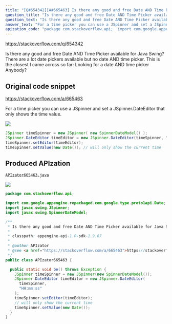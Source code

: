 ```yaml
---
title: "[Q#654342][A#665463] Is there any good and free Date AND Time Picker available for Java Swing?"
question_title: "Is there any good and free Date AND Time Picker available for Java Swing?"
question_text: "Is there any good and free Date AND Time Picker available for Java Swing? There are a lot date pickers available but no date AND time picker. This is the closest I came across so far: Looking for a date AND time picker Anybody?"
answer_text: "For a time picker you can use a JSpinner and set a JSpinner.DateEditor that only shows the time value."
apization_code: "package com.stackoverflow.api;  import com.google.appengine.repackaged.com.google.type.proto1api.Date; import javax.swing.JSpinner; import javax.swing.SpinnerDateModel;  /**  * Is there any good and free Date AND Time Picker available for Java Swing?  *  * classpath: appengine-api-1.0-sdk-1.9.67  *  * @author APIzator  * @see <a href=\"https://stackoverflow.com/a/665463\">https://stackoverflow.com/a/665463</a>  */ public class APIzator665463 {    public static void be() throws Exception {     JSpinner timeSpinner = new JSpinner(new SpinnerDateModel());     JSpinner.DateEditor timeEditor = new JSpinner.DateEditor(       timeSpinner,       \"HH:mm:ss\"     );     timeSpinner.setEditor(timeEditor);     // will only show the current time     timeSpinner.setValue(new Date());   } }"
---
```


https://stackoverflow.com/q/654342

Is there any good and free Date AND Time Picker available for Java Swing?
There are a lot date pickers available but no date AND time picker. This is the closest I came across so far: Looking for a date AND time picker
Anybody?



## Original code snippet

https://stackoverflow.com/a/665463

For a time picker you can use a JSpinner and set a JSpinner.DateEditor that only shows the time value.

<div class="code-logo"><img src="/stackoverflow.png" /></div>

```java
JSpinner timeSpinner = new JSpinner( new SpinnerDateModel() );
JSpinner.DateEditor timeEditor = new JSpinner.DateEditor(timeSpinner, "HH:mm:ss");
timeSpinner.setEditor(timeEditor);
timeSpinner.setValue(new Date()); // will only show the current time
```

## Produced APIzation

[`APIzator665463.java`](https://github.com/pasqualesalza/apization-temp/raw/main/data/search/APIzator665463.java)

<div class="code-logo"><img src="/apizator.png" /></div>

```java
package com.stackoverflow.api;

import com.google.appengine.repackaged.com.google.type.proto1api.Date;
import javax.swing.JSpinner;
import javax.swing.SpinnerDateModel;

/**
 * Is there any good and free Date AND Time Picker available for Java Swing?
 *
 * classpath: appengine-api-1.0-sdk-1.9.67
 *
 * @author APIzator
 * @see <a href="https://stackoverflow.com/a/665463">https://stackoverflow.com/a/665463</a>
 */
public class APIzator665463 {

  public static void be() throws Exception {
    JSpinner timeSpinner = new JSpinner(new SpinnerDateModel());
    JSpinner.DateEditor timeEditor = new JSpinner.DateEditor(
      timeSpinner,
      "HH:mm:ss"
    );
    timeSpinner.setEditor(timeEditor);
    // will only show the current time
    timeSpinner.setValue(new Date());
  }
}

```